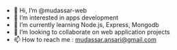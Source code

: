 - 👋 Hi, I’m @mudassar-web
- 👀 I’m interested in apps development
- 🌱 I’m currently learning Node.js, Express, Mongodb 
- 💞️ I’m looking to collaborate on web application projects
- 📫 How to reach me : mudassar.ansari@gmail.com

<!---
mudassar-web/mudassar-web is a ✨ special ✨ repository because its `README.md` (this file) appears on your GitHub profile.
You can click the Preview link to take a look at your changes.
--->
